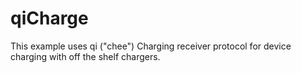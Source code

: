 # qiCharge
This example uses qi ("chee") Charging receiver protocol for device charging with off the shelf chargers.
